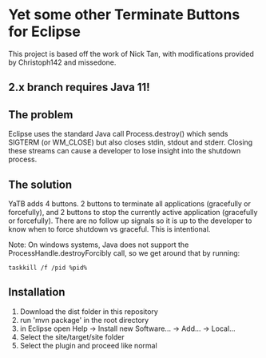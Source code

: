 Yet some other Terminate Buttons for Eclipse
====

This project is based off the work of Nick Tan, with modifications provided by Christoph142 and missedone.

## 2.x branch requires Java 11!

## The problem
Eclipse uses the standard Java call Process.destroy() which sends SIGTERM (or WM_CLOSE) but also closes stdin, stdout and stderr. Closing these streams can cause a developer to lose insight into
the shutdown process.

## The solution
YaTB adds 4 buttons. 2 buttons to terminate all applications (gracefully or forcefully), and 2 buttons to stop the currently active application (gracefully or forcefully). There are no follow up
signals so it is up to the developer to know when to force shutdown vs graceful. This is intentional. 

Note: On windows systems, Java does not support the ProcessHandle.destroyForcibly call, so we get around that by running:

```shell
taskkill /f /pid %pid%
```

## Installation

1. Download the dist folder in this repository
2. run 'mvn package' in the root directory
3. in Eclipse open Help -> Install new Software... -> Add... -> Local...
3. Select the site/target/site folder
4. Select the plugin and proceed like normal
